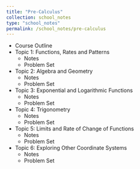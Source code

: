 ```yaml
---
title: "Pre-Calculus"
collection: school_notes
type: "school_notes"
permalink: /school_notes/pre-calculus
---
```


* Course Outline
* Topic 1: Functions, Rates and Patterns
  * Notes
  * Problem Set
* Topic 2: Algebra and Geometry
  * Notes
  * Problem Set
* Topic 3: Exponential and Logarithmic Functions
  * Notes
  * Problem Set
* Topic 4: Trigonometry
  * Notes
  * Problem Set
* Topic 5: Limits and Rate of Change of Functions
  * Notes
  * Problem Set
* Topic 6: Exploring Other Coordinate Systems
  * Notes
  * Problem Set